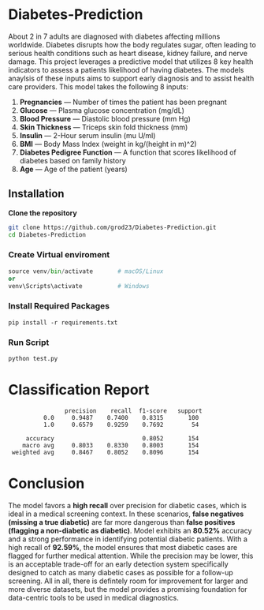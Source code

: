 # Diabetes-Prediction
About 2 in 7 adults are diagnosed with diabetes affecting millions worldwide. Diabetes disrupts how the body regulates sugar, often leading to serious health conditions such as heart disease, kidney failure, and nerve damage. This project leverages a predictive model that utilizes 8 key health indicators to assess a patients likelihood of having diabetes. The models anaylsis of these inputs aims to support early diagnosis and to assist health care providers. 
This model takes the following 8 inputs: 
1. **Pregnancies** — Number of times the patient has been pregnant
2. **Glucose** — Plasma glucose concentration (mg/dL)
3. **Blood Pressure** — Diastolic blood pressure (mm Hg)
4. **Skin Thickness** — Triceps skin fold thickness (mm)
5. **Insulin** — 2-Hour serum insulin (mu U/ml)
6. **BMI** — Body Mass Index (weight in kg/(height in m)^2)
7. **Diabetes Pedigree Function** — A function that scores likelihood of diabetes based on family history
8. **Age** — Age of the patient (years)
## Installation
**Clone the repository**
```bash
git clone https://github.com/grod23/Diabetes-Prediction.git
cd Diabetes-Prediction
```

### Create Virtual enviroment
```python -m venv venv
source venv/bin/activate       # macOS/Linux
or
venv\Scripts\activate          # Windows
```
### Install Required Packages
```
pip install -r requirements.txt
```
### Run Script
```
python test.py
```
# Classification Report

```
                precision    recall  f1-score   support
          0.0     0.9487    0.7400    0.8315       100
          1.0     0.6579    0.9259    0.7692        54

     accuracy                         0.8052       154
    macro avg     0.8033    0.8330    0.8003       154
 weighted avg     0.8467    0.8052    0.8096       154 
```
# Conclusion

The model favors a **high recall** over precision for diabetic cases, which is ideal in a medical screening context. In these scenarios, **false negatives (missing a true diabetic)** are far more dangerous than **false positives (flagging a non-diabetic as diabetic)**. Model exhibits an **80.52%** accuracy and a strong performance in identifying potential diabetic patients. With a high recall of **92.59%**, the model ensures that most diabetic cases are flagged for further medical attention. While the precision may be lower, this is an acceptable trade-off for an early detection system specifically designed to catch as many diabetic cases as possible for a follow-up screening. All in all, there is defintely room for improvement for larger and more diverse datasets, but the model provides a promising foundation for data-centric tools to be used in medical diagnostics. 

